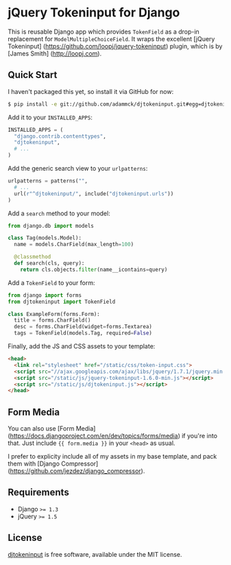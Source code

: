 jQuery Tokeninput for Django
============================

This is reusable Django app which provides `TokenField` as a drop-in replacement for `ModelMultipleChoiceField`. It wraps the excellent [jQuery Tokeninput] (https://github.com/loopj/jquery-tokeninput) plugin, which is by [James Smith] (http://loopj.com).


Quick Start
-----------

I haven't packaged this yet, so install it via GitHub for now:

```bash
$ pip install -e git://github.com/adammck/djtokeninput.git#egg=djtokeninput
```

Add it to your `INSTALLED_APPS`:

```python
INSTALLED_APPS = (
  "django.contrib.contenttypes",
  "djtokeninput",
  # ...
)
```

Add the generic search view to your `urlpatterns`:

```python
urlpatterns = patterns("",
  # ...
  url(r"^djtokeninput/", include("djtokeninput.urls"))
)
```

Add a `search` method to your model:

```python
from django.db import models

class Tag(models.Model):
  name = models.CharField(max_length=100)

  @classmethod
  def search(cls, query):
    return cls.objects.filter(name__icontains=query)
```

Add a `TokenField` to your form:

```python
from django import forms
from djtokeninput import TokenField

class ExampleForm(forms.Form):
  title = forms.CharField()
  desc = forms.CharField(widget=forms.Textarea)
  tags = TokenField(models.Tag, required=False)
```

Finally, add the JS and CSS assets to your template:

```html
<head>
  <link rel="stylesheet" href="/static/css/token-input.css">
  <script src="//ajax.googleapis.com/ajax/libs/jquery/1.7.1/jquery.min.js"></script>
  <script src="/static/js/jquery-tokeninput-1.6.0-min.js"></script>
  <script src="/static/js/djtokeninput.js"></script>
</head>
```


Form Media
----------

You can also use [Form Media] (https://docs.djangoproject.com/en/dev/topics/forms/media) if you're into that. Just include `{{ form.media }}` in your `<head>` as usual.

I prefer to explicity include all of my assets in my base template, and pack them with [Django Compressor] (https://github.com/jezdez/django_compressor).


Requirements
------------

  * Django `>= 1.3`
  * jQuery `>= 1.5`


License
-------

[djtokeninput](https://github.com/adammck/djtokeninput) is free software, available under the MIT license.
